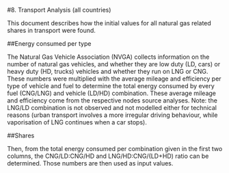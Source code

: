 #8. Transport Analysis (all countries)

This document describes how the initial values for all natural gas related shares in transport were found. 

##Energy consumed per type

The Natural Gas Vehicle Association (NVGA) collects information on the number of natural gas vehicles, and whether they are low duty (LD, cars) or heavy duty (HD, trucks) vehicles and whether they run on LNG or CNG. These numbers were multiplied with the average mileage and efficiency per type of vehicle and fuel to determine the total energy consumed by every fuel (CNG/LNG) and vehicle (LD/HD) combination. These average mileage and efficiency come from the respective nodes source analyses. Note: the LNG/LD combination  is not observed and not modelled either for technical reasons (urban transport involves a more irregular driving behaviour, while vaporisation of LNG continues when a car stops).

##Shares

Then, from the total energy consumed per combination given in the first two columns, the CNG/LD:CNG/HD and LNG/HD:CNG/(LD+HD) ratio can be determined. Those numbers are then used as input values. 